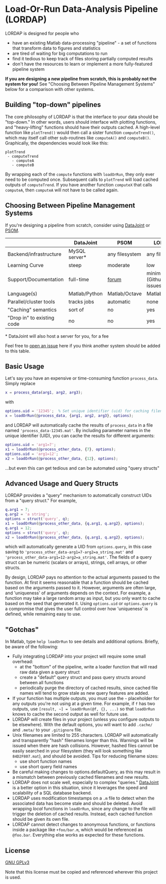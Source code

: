 Load-Or-Run Data-Analysis Pipeline (LORDAP)
===

LORDAP is designed for people who

- have an existing Matlab data-processing "pipeline" - a set of functions that transform data to figures and statistics
- are tired of waiting for big computations to run
- find it tedious to keep track of files storing partially computed results
- don't have the resources to learn or implement a more fully-featured pipeline system

__If you are designing a new pipeline from scratch, this is probably not the system for you!__ See "Choosing Between Pipeline Management Systems" below for a comparison with other systems.

Building "top-down" pipelines
---

The core philosophy of LORDAP is that the interface to your data should be "top-down." In other words, users should interface with plotting functions, and "heavy-lifting" functions should have their outputs cached. A high-level function like `plotTrend()` would then call a sister function `computeTrend()`, which may itself call other sub-routines like `computeA()` and `computeB()`. Graphically, the dependencies would look like this:

```
plotTrend
 - computeTrend
   - computeA
   - computeB
```

By wrapping each of the `compute` functions with `loadOrRun`, they only ever need to be computed once. Subsequent calls to `plotTrend` will load cached outputs of `computeTrend`. If you have another function `computeX` that calls `computeA`, then `computeA` will not have to be called again.

Choosing Between Pipeline Management Systems
---

If you're designing a pipeline from scratch, consider using [DataJoint](https://datajoint.io) or [PSOM](http://psom.simexp-lab.org/).

| | DataJoint | PSOM | LORDAP |
| -------------- | ------------- | ------------- | ------------- |
| Backend/infrastructure | MySQL server* | any filesystem | any filesystem |
| Learning Curve | steep | moderate | low |
| Support/Documentation | full-time | [forum](https://www.nitrc.org/forum/forum.php?forum_id=1316) | minimal (Github issues) |
| Language(s) | Matlab/Python | Matlab/Octave | Matlab/Octave |
| Parallel/cluster tools | tracks jobs | automatic | none |
| "Caching" semantics | sort of | no | yes |
| "Drop in" to existing code | no | no | yes |

\* DataJoint will also host a server for you, for a fee

Feel free to [open an issue](https://github.com/wrongu/lorps/issues) here if you think another system should be added to this table.

Basic Usage
---

Let's say you have an expensive or time-consuming function `process_data`. Simply replace

```matlab
x = process_data(arg1, arg2, arg3);
```

with 

```matlab
options.uid = '12345';  % Set unique identifier (uid) for caching filename
x = loadOrRun(@process_data, {arg1, arg2, arg3}, options);
```

and LORDAP will automatically cache the results of `process_data` in a file named `'process_data-12345.mat'`. By including parameter names in the unique
identifier (UID), you can cache the results for different arguments:

```matlab
options.uid = 'arg1=7';
x1 = loadOrRun(@process_other_data, {7}, options);
options.uid = 'arg1=12';
x2 = loadOrRun(@process_other_data, {12}, options);
```

...but even this can get tedious and can be automated using "query structs"

Advanced Usage and Query Structs
---

LORDAP provides a "query" mechanism to automatically construct UIDs from a "query struct." For example,

```matlab
q.arg1 = 7;
q.arg2 = 'a string';
options = struct('query', q);
x1 = loadOrRun(@process_other_data, {q.arg1, q.arg2}, options);
q.arg1 = 12;
options = struct('query', q);
x2 = loadOrRun(@process_other_data, {q.arg1, q.arg2}, options);
```

which will automatically generate a UID from `options.query`, in this case saving to `'process_other_data-arg1=7-arg2=a_string.mat'` and
`'process_other_data-arg1=12-arg2=a_string.mat'`. The fields of a query struct can be numeric (scalars or arrays), strings, cell arrays,
or other structs.

By design, LORDAP pays no attention to the actual arguments passed to the function. At first it seems reasonable that a function should be cached based on the arguments passed to it. However, arguments are often large, and 'uniqueness' of arguments depends on the context. For example, a function may take a large random array as input, but you only want to cache based on the seed that generated it. Using `options.uid` or `options.query` is a compromise that gives the user full control over how 'uniqueness' is defined, while remaining easy to use.

"Gotchas"
---

In Matlab, type `help loadOrRun` to see details and additional options. Briefly, be aware of the following:

* Fully integrating LORDAP into your project will require some small overhead:
    * at the "bottom" of the pipeline, write a loader function that will read raw data given a query struct
    * create a "default" query struct and  pass query structs around between all functions
    * periodically purge the directory of cached results, since cached file names will tend to grow stale as new query features are added.
* If your function has multiple outputs, you must use the `~` placeholder for any outputs you're not using at a given time. For example, if `f` has two outputs, use `[result, ~] = loadOrRun(@f, {}, ...)` so that `loadOrRun` knows to cache the second output as well for future use. 
* LORDAP will create files in your project (unless you configure outputs to be elsewhere). With the default options, you will want to add `.cache/` and `.meta/` to your `.gitignore` file.
* Unix filenames are limited to 255 characters. LORDAP will automatically and transparently "hash" filenames longer than this. Warnings will be issued when there are hash collisions. However, hashed files cannot be easily searched in your filesystem (they will look something like `84D2F807.mat`), and should be avoided. Tips for reducing filename sizes:
    * use short function names
    * use short query field names
* Be careful making changes to options.defaultQuery, as this may result in a mismatch between previously cached filenames and new results.
* LORDAP does not scale well, especially to complex "queries." [DataJoint](https://datajoint.io) is a better option in this situation, since it leverages the speed and scalability of a SQL database backend.
* LORDAP uses modification timestamps on a `.m` file to detect when the associated data has become stale and should be deleted. Avoid wrapping _local_ functions in `loadOrRun`, since any change to the file will trigger the deletion of cached results. Instead, each cached function should be given its own file.
* LORDAP cannot detect changes to anonymous functions, or functions inside a package like `+foo/bar.m`, which would be referenced as `@foo.bar`. Everything else works as expected for these functions.

License
---

[GNU GPLv3](LICENSE.txt)

Note that this license must be copied and referenced wherever this project is used.

